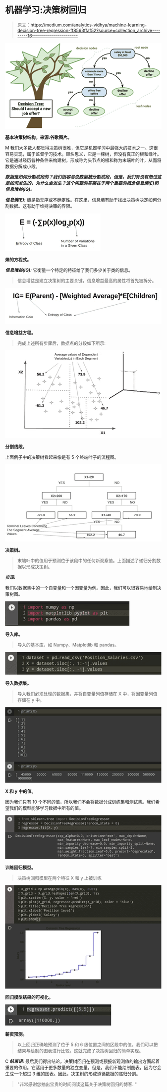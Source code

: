 # 机器学习:决策树回归

> 原文：<https://medium.com/analytics-vidhya/machine-learning-decision-tree-regression-ff8563ffaf52?source=collection_archive---------16----------------------->

![](img/156bc897a424e0ca74d23ee1cd94a167.png)

**基本决策树结构。来源:谷歌图片。**

M 我们大多数人都觉得决策树很难，但它是机器学习中最强大的技术之一。这很容易实现，属于监督学习技术。顾名思义，它是一棵树，但没有真正的根和绿叶。它是通过经历各种条件来构建树，形成称为头节点的根和称为末端叶的叶，从而将数据分解成小段。

***数据是如何分割成段的？我们很容易说数据被分割成段，但是，我们有没有想过这是如何发生的，为什么会发生？这个问题的答案在于两个重要的概念信息熵(E)和信息增益(IG)。***

***信息熵(E):*** 熵是指无序或不确定性。在这里，信息熵有助于找出决策树决定如何分割数据。这有助于维持决策的界限。

![](img/6e9ddef4fb5b738532d6c2dd4ebe470e.png)

**熵的方程式。**

***信息增益(IG):*** 它衡量一个特定的特征给了我们多少关于类的信息。

> 信息增益是建立决策树的主要关键，信息增益最高的属性将首先被拆分。

![](img/1804dcdfe22f5cd7a7248bff0bf60e7c.png)

**信息增益方程。**

> 完成上述所有步骤后，数据点的分段如下所示:

![](img/0da6cb117b51a3cc0d1d8f5fcac9ba13.png)

**分割线段。**

上面例子中的决策树看起来像是有 5 个终端叶子的流程图。

![](img/3b7b4b6338f54f878a6e5d61bd3f6528.png)

**决策树。**

> 末端叶中的值用于预测位于该段中的任何新观察值。上面描述了递归分割数据以形成决策树。

***实现:***

我们以数据集中的一个自变量和一个因变量为例。因此，我们可以很容易地绘制决策树图。

![](img/bbb530c38001215d7811eded9a9feef8.png)

**导入库。**

> 导入的基本库，如 Numpy、Matplotlib 和 pandas。

![](img/65b113ca403c1a82c720d8f24ccc7549.png)

**导入数据集。**

> 导入我们必须处理的数据集，并将自变量列值存储在 X 中，将因变量列值存储在 y 中。

![](img/52cb74ffed9ef134e318010596ae2e36.png)

**X 和 y 中的值。**

因为我们只有 10 个不同的值，所以我们不会将数据分成训练集和测试集。我们希望我们的模型能够学习数据中所有的值。

![](img/ad8b3a64129f39c81eecac7c4410957e.png)

**训练回归模型。**

> 决策树回归模型在两个特征 X 和 y 上被训练

![](img/18c0a4abe6a1db956d0f3d401bb863a9.png)

**回归模型结果的可视化。**

![](img/250331d2fcb14c3147f00fe4be5b2c1c.png)

**薪资预测。**

> 以上回归正确地预测了位于 5 和 6 级位置之间的区段中的值。我们可以把结果与绘制的图表进行比较。这就完成了决策树回归的简单实现。

C ***结束语:*** 最后我们得出结论，决策树回归在预测或预报新观测值的输出方面起着重要的作用。它适用于更多数量的独立变量。但是，我们不能绘制图表，因为它会生成一个超过 3 维的图表。因此，决策树的形成遵循数据的递归分割。

> "非常感谢您抽出宝贵的时间阅读这篇关于决策树回归的博客. "